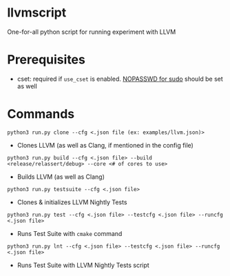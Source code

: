 # llvmscript

One-for-all python script for running experiment with LLVM 


# Prerequisites

- cset: required if `use_cset` is enabled. [NOPASSWD for sudo](https://askubuntu.com/questions/147241/execute-sudo-without-password) should be set as well


# Commands

`python3 run.py clone --cfg <.json file (ex: examples/llvm.json)>`

- Clones LLVM (as well as Clang, if mentioned in the config file)


`python3 run.py build --cfg <.json file> --build <release/relassert/debug> --core <# of cores to use>`

- Builds LLVM (as well as Clang)


`python3 run.py testsuite --cfg <.json file>`

- Clones & initializes LLVM Nightly Tests


`python3 run.py test --cfg <.json file> --testcfg <.json file> --runcfg <.json file>`

- Runs Test Suite with `cmake` command


`python3 run.py lnt --cfg <.json file> --testcfg <.json file> --runcfg <.json file>`

- Runs Test Suite with LLVM Nightly Tests script
